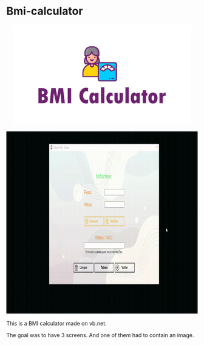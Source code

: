 # Bmi-calculator

<p align="center">
  <img width="470" src="assets/to_readme/splashtogithub.png"
</p>

<p align="center">
  <img width="800" height="480" src="assets/to_readme/imc_git_1.gif"
</p>

  
This is a BMI calculator made on vb.net.

The goal was to have 3 screens. And one of them had to contain an image.
